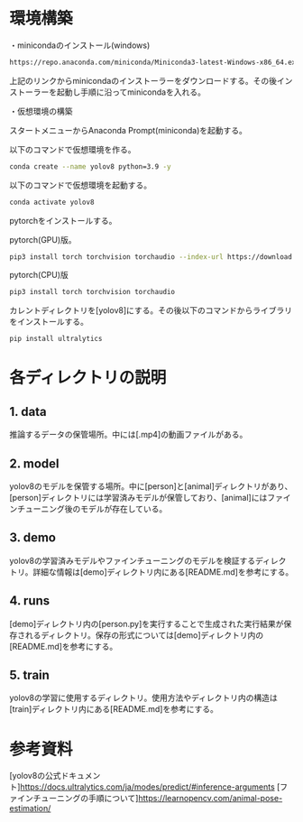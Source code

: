 # 環境構築

・minicondaのインストール(windows)

```bash
https://repo.anaconda.com/miniconda/Miniconda3-latest-Windows-x86_64.exe
```

上記のリンクからminicondaのインストーラーをダウンロードする。その後インストーラーを起動し手順に沿ってminicondaを入れる。

・仮想環境の構築

スタートメニューからAnaconda Prompt(miniconda)を起動する。

以下のコマンドで仮想環境を作る。

```bash
conda create --name yolov8 python=3.9 -y
```

以下のコマンドで仮想環境を起動する。

```bash
conda activate yolov8
```

pytorchをインストールする。

pytorch(GPU)版。

```bash
pip3 install torch torchvision torchaudio --index-url https://download.pytorch.org/whl/cu118
```

pytorch(CPU)版

```bash
pip3 install torch torchvision torchaudio
```

カレントディレクトリを[yolov8]にする。その後以下のコマンドからライブラリをインストールする。

```bash
pip install ultralytics
```

# 各ディレクトリの説明

## 1. data

推論するデータの保管場所。中には[.mp4]の動画ファイルがある。

## 2. model

yolov8のモデルを保管する場所。中に[person]と[animal]ディレクトリがあり、[person]ディレクトリには学習済みモデルが保管しており、[animal]にはファインチューニング後のモデルが存在している。

## 3. demo

yolov8の学習済みモデルやファインチューニングのモデルを検証するディレクトリ。詳細な情報は[demo]ディレクトリ内にある[README.md]を参考にする。

## 4. runs

[demo]ディレクトリ内の[person.py]を実行することで生成された実行結果が保存されるディレクトリ。保存の形式については[demo]ディレクトリ内の[README.md]を参考にする。

## 5. train

yolov8の学習に使用するディレクトリ。使用方法やディレクトリ内の構造は[train]ディレクトリ内にある[README.md]を参考にする。

# 参考資料
[yolov8の公式ドキュメント]https://docs.ultralytics.com/ja/modes/predict/#inference-arguments
[ファインチューニングの手順について]https://learnopencv.com/animal-pose-estimation/